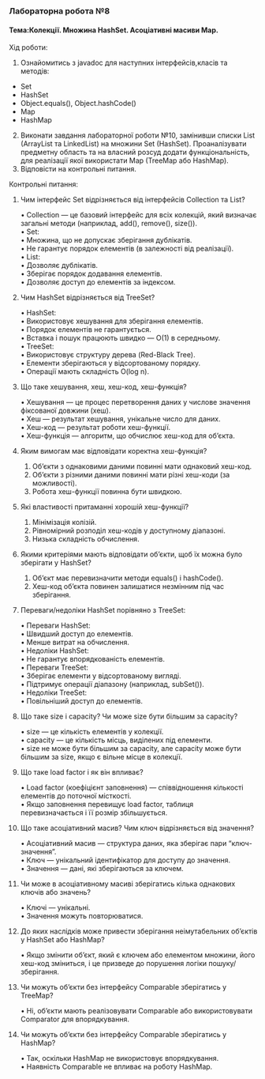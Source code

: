 ### Лабораторна робота №8

#### Тема:Колекції. Множина HashSet. Асоціативні масиви Map.

Хід роботи:
1. Ознайомитись з javadoc для наступних інтерфейсів,класів та методів:
- Set
- HashSet
- Object.equals(), Object.hashCode()
- Map
- HashMap
2. Виконати завдання лабораторної роботи №10, замінивши списки List (ArrayList та LinkedList) на
   множини Set (HashSet). Проаналізувати предметну область та на власний розсуд додати
   функціональність, для реалізації якої використати Map (TreeMap або HashMap).
3. Відповісти на контрольні питання.

Контрольні питання:
1. Чим інтерфейс Set відрізняється від інтерфейсів Collection та List?

   •	Collection — це базовий інтерфейс для всіх колекцій, який визначає загальні методи (наприклад, add(), remove(), size()).  
   •	Set:  
   •	Множина, що не допускає зберігання дублікатів.  
   •	Не гарантує порядок елементів (в залежності від реалізації).  
   •	List:  
   •	Дозволяє дублікатів.  
   •	Зберігає порядок додавання елементів.  
   •	Дозволяє доступ до елементів за індексом.

2. Чим HashSet відрізняється від TreeSet?  

   •	HashSet:  
   •	Використовує хешування для зберігання елементів.  
   •	Порядок елементів не гарантується.  
   •	Вставка і пошук працюють швидко — O(1) в середньому.  
   •	TreeSet:  
   •	Використовує структуру дерева (Red-Black Tree).  
   •	Елементи зберігаються у відсортованому порядку.  
   •	Операції мають складність O(log n).  

3. Що таке хешування, хеш, хеш-код, хеш-функція?

   •	Хешування — це процес перетворення даних у числове значення фіксованої довжини (хеш).  
   •	Хеш — результат хешування, унікальне число для даних.  
   •	Хеш-код — результат роботи хеш-функції.  
   •	Хеш-функція — алгоритм, що обчислює хеш-код для об’єкта.  

4. Яким вимогам має відповідати коректна хеш-функція?

    1.	Об’єкти з однаковими даними повинні мати однаковий хеш-код.  
    2.	Об’єкти з різними даними повинні мати різні хеш-коди (за можливості).
    3.	Робота хеш-функції повинна бути швидкою.

5. Які властивості притаманні хорошій хеш-функції?

    1.	Мінімізація колізій.
    2.	Рівномірний розподіл хеш-кодів у доступному діапазоні.
    3.	Низька складність обчислення.

6. Якими критеріями мають відповідати об’єкти, щоб їх можна було зберігати у HashSet?

    1.	Об’єкт має перевизначити методи equals() і hashCode().
    2.	Хеш-код об’єкта повинен залишатися незмінним під час зберігання.

7. Переваги/недоліки HashSet порівняно з TreeSet:

   •	Переваги HashSet:  
   •	Швидший доступ до елементів.  
   •	Менше витрат на обчислення.  
   •	Недоліки HashSet:  
   •	Не гарантує впорядкованість елементів.  
   •	Переваги TreeSet:  
   •	Зберігає елементи у відсортованому вигляді.  
   •	Підтримує операції діапазону (наприклад, subSet()).  
   •	Недоліки TreeSet:  
   •	Повільніший доступ до елементів.  

8. Що таке size і capacity? Чи може size бути більшим за capacity?

   •	size — це кількість елементів у колекції.  
   •	capacity — це кількість місць, виділених під елементи.  
   •	size не може бути більшим за capacity, але capacity може бути більшим за size, якщо є вільне місце в колекції.  

9. Що таке load factor і як він впливає?

   •	Load factor (коефіцієнт заповнення) — співвідношення кількості елементів до поточної місткості.  
   •	Якщо заповнення перевищує load factor, таблиця перевизначається і її розмір збільшується.  

10. Що таке асоціативний масив? Чим ключ відрізняється від значення?

    •	Асоціативний масив — структура даних, яка зберігає пари “ключ-значення”.  
    •	Ключ — унікальний ідентифікатор для доступу до значення.  
    •	Значення — дані, які зберігаються за ключем.  

11. Чи може в асоціативному масиві зберігатись кілька однакових ключів або значень?

    •	Ключі — унікальні.  
    •	Значення можуть повторюватися.

12. До яких наслідків може привести зберігання неімутабельних об’єктів у HashSet або HashMap?

    •	Якщо змінити об’єкт, який є ключем або елементом множини, його хеш-код зміниться, і це призведе до порушення логіки пошуку/зберігання.

13. Чи можуть об’єкти без інтерфейсу Comparable зберігатись у TreeMap?

    •	Ні, об’єкти мають реалізовувати Comparable або використовувати Comparator для впорядкування.

14. Чи можуть об’єкти без інтерфейсу Comparable зберігатись у HashMap?

    •	Так, оскільки HashMap не використовує впорядкування.  
    •	Наявність Comparable не впливає на роботу HashMap.